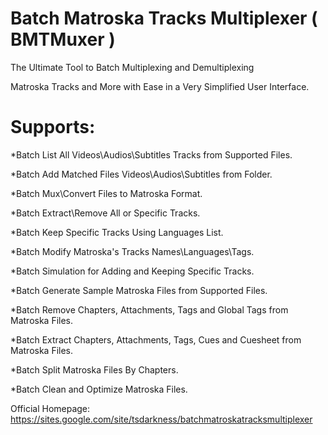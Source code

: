 # Batch Matroska Tracks Multiplexer ( BMTMuxer )
The Ultimate Tool to Batch Multiplexing and Demultiplexing

Matroska Tracks and More with Ease in a Very Simplified User Interface.

# Supports:

*Batch List All Videos\Audios\Subtitles Tracks from Supported Files.

*Batch Add Matched Files Videos\Audios\Subtitles from Folder.

*Batch Mux\Convert Files to Matroska Format.

*Batch Extract\Remove All or Specific Tracks.

*Batch Keep Specific Tracks Using Languages List.

*Batch Modify Matroska's Tracks Names\Languages\Tags.

*Batch Simulation for Adding and Keeping Specific Tracks.

*Batch Generate Sample Matroska Files from Supported Files.

*Batch Remove Chapters, Attachments, Tags and Global Tags from Matroska Files.

*Batch Extract Chapters, Attachments, Tags, Cues and Cuesheet from Matroska Files.

*Batch Split Matroska Files By Chapters.

*Batch Clean and Optimize Matroska Files.



Official Homepage: https://sites.google.com/site/tsdarkness/batchmatroskatracksmultiplexer
